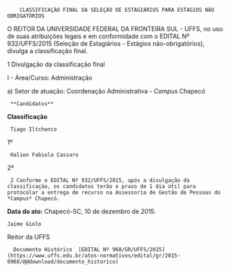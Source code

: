         CLASSIFICAÇÃO FINAL DA SELEÇÃO DE ESTÁGIÁRIOS PARA ESTÁGIOS NÃO OBRIGATÓRIOS  

O REITOR DA UNIVERSIDADE FEDERAL DA FRONTEIRA SUL - UFFS, no uso de suas atribuições legais e em conformidade com o EDITAL Nº 932/UFFS/2015 (Seleção de Estagiários - Estágios não-obrigatórios), divulga a classificação final.

 1 Divulgação da classificação final

 I - Área/Curso: Administração

 a) Setor de atuação: Coordenação Administrativa - *Campus* Chapecó

     **Candidatos**

   **Classificação**

     Tiago Iltchenco

   1º 

     Halien Fabiola Cassaro

   2º 

     2 Conforme o EDITAL Nº 932/UFFS/2015, após a divulgação da classificação, os candidatos terão o prazo de 1 dia útil para protocolar a entrega de recurso na Assessoria de Gestão de Pessoas do *Campus* Chapecó.

  

   **Data do ato:** Chapecó-SC, 10 de dezembro de 2015.   
 

    Jaime Giolo   
 Reitor da UFFS 

      Documento Histórico  [EDITAL Nº 968/GR/UFFS/2015](https://www.uffs.edu.br/atos-normativos/edital/gr/2015-0968/@@download/documento_historico)     
      